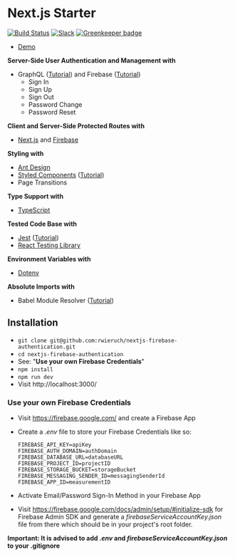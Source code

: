 # Next.js Starter

[![Build Status](https://travis-ci.org/rwieruch/nextjs-firebase-authentication.svg?branch=master)](https://travis-ci.org/rwieruch/nextjs-firebase-authentication) [![Slack](https://slack-the-road-to-learn-react.wieruch.com/badge.svg)](https://slack-the-road-to-learn-react.wieruch.com/) [![Greenkeeper badge](https://badges.greenkeeper.io/rwieruch/nextjs-firebase-authentication.svg)](https://greenkeeper.io/)

- [Demo](https://courses.robinwieruch.de/)

**Server-Side User Authentication and Management with**

- GraphQL ([Tutorial](https://www.robinwieruch.de/graphql-apollo-server-tutorial)) and Firebase ([Tutorial](https://www.robinwieruch.de/complete-firebase-authentication-react-tutorial))
  - Sign In
  - Sign Up
  - Sign Out
  - Password Change
  - Password Reset

**Client and Server-Side Protected Routes with**

- [Next.js](https://nextjs.org/) and [Firebase](https://firebase.google.com/)

**Styling with**

- [Ant Design](https://ant.design/)
- [Styled Components](https://www.styled-components.com/) ([Tutorial](https://www.robinwieruch.de/react-styled-components))
- Page Transitions

**Type Support with**

- [TypeScript](https://www.typescriptlang.org/)

**Tested Code Base with**

- [Jest](https://jestjs.io/) ([Tutorial](https://www.robinwieruch.de/react-testing-jest))
- [React Testing Library](https://github.com/testing-library/react-testing-library)

**Environment Variables with**

- [Dotenv](https://github.com/motdotla/dotenv)

**Absolute Imports with**

- Babel Module Resolver ([Tutorial](https://www.robinwieruch.de/babel-module-resolver/))

## Installation

- `git clone git@github.com:rwieruch/nextjs-firebase-authentication.git`
- `cd nextjs-firebase-authentication`
- See: "**Use your own Firebase Credentials**"
- `npm install`
- `npm run dev`
- Visit http://localhost:3000/

### Use your own Firebase Credentials

- Visit https://firebase.google.com/ and create a Firebase App
- Create a _.env_ file to store your Firebase Credentials like so:
  ```
  FIREBASE_API_KEY=apiKey
  FIREBASE_AUTH_DOMAIN=authDomain
  FIREBASE_DATABASE_URL=databaseURL
  FIREBASE_PROJECT_ID=projectID
  FIREBASE_STORAGE_BUCKET=storageBucket
  FIREBASE_MESSAGING_SENDER_ID=messagingSenderId
  FIREBASE_APP_ID=measurementID
  ```
- Activate Email/Password Sign-In Method in your Firebase App

- Visit https://firebase.google.com/docs/admin/setup/#initialize-sdk for Firebase Admin SDK and generate a _firebaseServiceAccountKey.json_ file from there which should be in your project's root folder.

**Important: It is advised to add _.env_ and _firebaseServiceAccountKey.json_ to your .gitignore**
